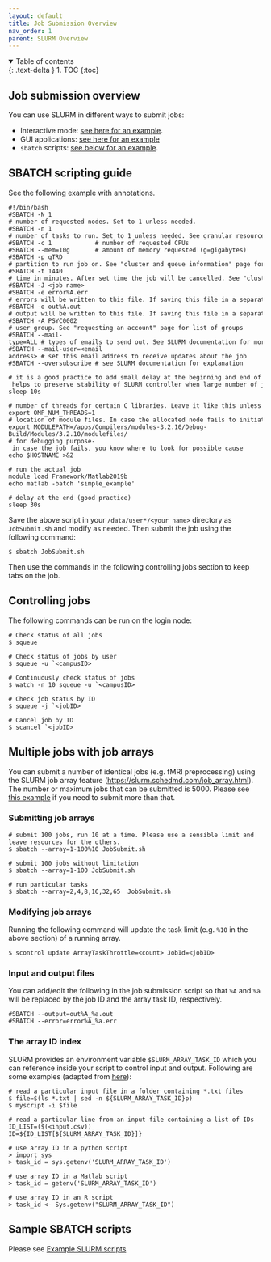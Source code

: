 ```yaml
---
layout: default
title: Job Submission Overview
nav_order: 1
parent: SLURM Overview
---
```

<details open markdown="block">
  <summary>
    Table of contents
  </summary>
  {: .text-delta }
1. TOC
{:toc}
</details>

## Job submission overview

You can use SLURM in different ways to submit jobs:

- Interactive mode: [see here for an example](SLURM_overview#srun-create-a-resource-allocation-and-launch-the-tasks-for-a-job-step).
- GUI applications: [see here for an example](Running_GUI_applications#run-the-application)
- `sbatch` scripts: [see below for an example](Job_submission#sbatch-scripting-guide).

## SBATCH scripting guide

See the following example with annotations. 

```
#!/bin/bash
#SBATCH -N 1            # number of requested nodes. Set to 1 unless needed.  
#SBATCH -n 1            # number of tasks to run. Set to 1 unless needed. See granular resource allocation below for example.
#SBATCH -c 1            # number of requested CPUs
#SBATCH --mem=10g       # amount of memory requested (g=gigabytes)
#SBATCH -p qTRD         # partition to run job on. See "cluster and queue information" page for more information.
#SBATCH -t 1440         # time in minutes. After set time the job will be cancelled. See "cluster and queue information" page for limits.
#SBATCH -J <job name>
#SBATCH -e error%A.err  # errors will be written to this file. If saving this file in a separate folder, make sure the folder exists, or the job will fail
#SBATCH -o out%A.out    # output will be written to this file. If saving this file in a separate folder, make sure the folder exists, or the job will fail
#SBATCH -A PSYC0002     # user group. See "requesting an account" page for list of groups
#SBATCH --mail-type=ALL # types of emails to send out. See SLURM documentation for more possible values
#SBATCH --mail-user=<email address> # set this email address to receive updates about the job
#SBATCH --oversubscribe # see SLURM documentation for explanation

# it is a good practice to add small delay at the beginning and end of the job- helps to preserve stability of SLURM controller when large number of jobs fail simultaneously 
sleep 10s

# number of threads for certain C libraries. Leave it like this unless necessary
export OMP_NUM_THREADS=1
# location of module files. In case the allocated node fails to initiate properly, this is help load the modules and run the job
export MODULEPATH=/apps/Compilers/modules-3.2.10/Debug-Build/Modules/3.2.10/modulefiles/
# for debugging purpose- in case the job fails, you know where to look for possible cause
echo $HOSTNAME >&2

# run the actual job
module load Framework/Matlab2019b
echo matlab -batch 'simple_example'

# delay at the end (good practice)
sleep 30s
```

Save the above script in your `/data/user*/<your name>` directory as `JobSubmit.sh` and modify as needed. Then submit the job using the following command:

`$ sbatch JobSubmit.sh`

Then use the commands in the following controlling jobs section to keep tabs on the job.

## Controlling jobs

The following commands can be run on the login node:

```
# Check status of all jobs
$ squeue

# Check status of jobs by user
$ squeue -u `<campusID>

# Continuously check status of jobs
$ watch -n 10 squeue -u `<campusID>

# Check job status by ID
$ squeue -j `<jobID>

# Cancel job by ID
$ scancel `<jobID>
```

## Multiple jobs with job arrays

You can submit a number of identical jobs (e.g. fMRI preprocessing) using the SLURM job array feature (https://slurm.schedmd.com/job_array.html).
The number or maximum jobs that can be submitted is 5000. 
Please see [this example](Example_SLURM_scripts#running-more-jobs-than-the-array-size-limit) if you need to submit more than that.

### Submitting job arrays

```
# submit 100 jobs, run 10 at a time. Please use a sensible limit and leave resources for the others.
$ sbatch --array=1-100%10 JobSubmit.sh

# submit 100 jobs without limitation
$ sbatch --array=1-100 JobSubmit.sh

# run particular tasks 
$ sbatch --array=2,4,8,16,32,65  JobSubmit.sh
```

### Modifying job arrays

Running the following command will update the task limit (e.g. `%10` in the above section) of a running array.

```
$ scontrol update ArrayTaskThrottle=<count> JobId=<jobID>
```

### Input and output files

You can add/edit the following in the job submission script so that `%A` and `%a` will be replaced by the job ID and the array task ID, respectively. 

```
#SBATCH --output=out%A_%a.out
#SBATCH --error=error%A_%a.err
```

### The array ID index

SLURM provides an environment variable `$SLURM_ARRAY_TASK_ID` which you can reference inside your script to control input and output. Following are some examples (adapted from [here](https://help.rc.ufl.edu/doc/SLURM_Job_Arrays#Using_the_array_ID_Index)):

```
# read a particular input file in a folder containing *.txt files 
$ file=$(ls *.txt | sed -n ${SLURM_ARRAY_TASK_ID}p)
$ myscript -i $file

# read a particular line from an input file containing a list of IDs
ID_LIST=($(<input.csv))
ID=${ID_LIST[${SLURM_ARRAY_TASK_ID}]}

# use array ID in a python script
> import sys
> task_id = sys.getenv('SLURM_ARRAY_TASK_ID') 

# use array ID in a Matlab script
> task_id = getenv('SLURM_ARRAY_TASK_ID') 

# use array ID in an R script
> task_id <- Sys.getenv("SLURM_ARRAY_TASK_ID")
```

## Sample SBATCH scripts

Please see [Example SLURM scripts](Example_SLURM_scripts)
